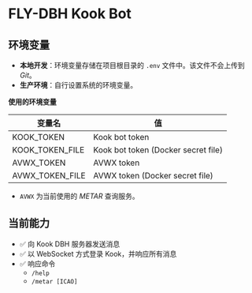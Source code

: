 # FLY-DBH Kook Bot

## 环境变量

-   **本地开发**：环境变量存储在项目根目录的 `.env` 文件中。该文件不会上传到 _Git_。
-   **生产环境**：自行设置系统的环境变量。

**使用的环境变量**

| 变量名          | 值                                  |
| --------------- | ----------------------------------- |
| KOOK_TOKEN      | Kook bot token                      |
| KOOK_TOKEN_FILE | Kook bot token (Docker secret file) |
| AVWX_TOKEN      | AVWX token                          |
| AVWX_TOKEN_FILE | AVWX token (Docker secret file)     |

-   `AVWX` 为当前使用的 _METAR_ 查询服务。

## 当前能力

-   ✅ 向 Kook DBH 服务器发送消息
-   ✅ 以 WebSocket 方式登录 Kook，并响应所有消息
-   ✅ 响应命令
    -   `/help`
    -   `/metar [ICAO]`
